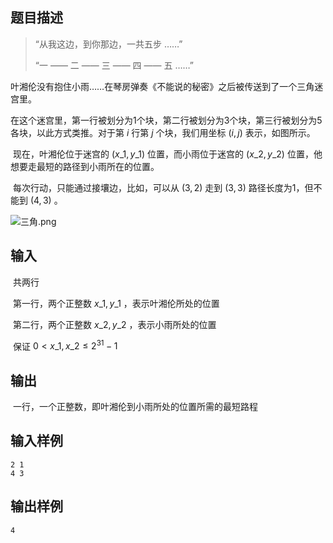 ## 题目描述

> “从我这边，到你那边，一共五步 ……”
>
> “一 —— 二 —— 三 —— 四 —— 五 ……”

​	叶湘伦没有抱住小雨……在琴房弹奏《不能说的秘密》之后被传送到了一个三角迷宫里。

​	在这个迷宫里，第一行被划分为1个块，第二行被划分为3个块，第三行被划分为5各块，以此方式类推。对于第 $i$ 行第 $j$ 个块，我们用坐标 $(i, j)$ 表示，如图所示。

​	现在，叶湘伦位于迷宫的 $(x \_ 1, y \_ 1)$ 位置，而小雨位于迷宫的 $(x \_ 2, y \_ 2)$ 位置，他想要走最短的路径到小雨所在的位置。

​	每次行动，只能通过接壤边，比如，可以从 $(3, 2)$ 走到 $(3, 3)$ 路径长度为1，但不能到 $(4, 3)$ 。

![三角.png](https://s2.loli.net/2023/09/18/4OufWB3RmwhpQP1.png)

## 输入

​	共两行

​	第一行，两个正整数 $x \_ 1, y \_ 1$ ，表示叶湘伦所处的位置

​	第二行，两个正整数 $x \_ 2, y \_ 2$ ，表示小雨所处的位置

​	保证 $0 < x \_ 1, x \_ 2 \leq 2 ^ {31} - 1$

## 输出

​	一行，一个正整数，即叶湘伦到小雨所处的位置所需的最短路程

## 输入样例

    2 1
    4 3



## 输出样例

    4